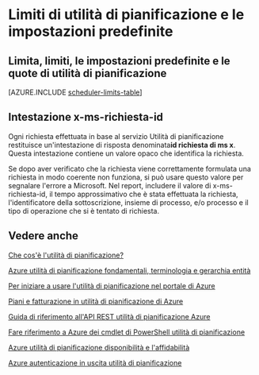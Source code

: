 <properties
 pageTitle="Limiti di utilità di pianificazione e le impostazioni predefinite"
 description="Limiti di utilità di pianificazione e le impostazioni predefinite"
 services="scheduler"
 documentationCenter=".NET"
 authors="derek1ee"
 manager="kevinlam1"
 editor=""/>
<tags
 ms.service="scheduler"
 ms.workload="infrastructure-services"
 ms.tgt_pltfrm="na"
 ms.devlang="dotnet"
 ms.topic="article"
 ms.date="08/18/2016"
 ms.author="deli"/>

# <a name="scheduler-limits-and-defaults"></a>Limiti di utilità di pianificazione e le impostazioni predefinite

## <a name="scheduler-quotas-limits-defaults-and-throttles"></a>Limita, limiti, le impostazioni predefinite e le quote di utilità di pianificazione

[AZURE.INCLUDE [scheduler-limits-table](../../includes/scheduler-limits-table.md)]

## <a name="the-x-ms-request-id-header"></a>Intestazione x-ms-richiesta-id

Ogni richiesta effettuata in base al servizio Utilità di pianificazione restituisce un'intestazione di risposta denominata**id richiesta di ms x**. Questa intestazione contiene un valore opaco che identifica la richiesta.

Se dopo aver verificato che la richiesta viene correttamente formulata una richiesta in modo coerente non funziona, si può usare questo valore per segnalare l'errore a Microsoft. Nel report, includere il valore di x-ms-richiesta-id, il tempo approssimativo che è stata effettuata la richiesta, l'identificatore della sottoscrizione, insieme di processo, e/o processo e il tipo di operazione che si è tentato di richiesta.

## <a name="see-also"></a>Vedere anche


 [Che cos'è l'utilità di pianificazione?](scheduler-intro.md)

 [Azure utilità di pianificazione fondamentali, terminologia e gerarchia entità](scheduler-concepts-terms.md)

 [Per iniziare a usare l'utilità di pianificazione nel portale di Azure](scheduler-get-started-portal.md)

 [Piani e fatturazione in utilità di pianificazione di Azure](scheduler-plans-billing.md)

 [Guida di riferimento all'API REST utilità di pianificazione Azure](https://msdn.microsoft.com/library/mt629143)

 [Fare riferimento a Azure dei cmdlet di PowerShell utilità di pianificazione](scheduler-powershell-reference.md)

 [Azure utilità di pianificazione disponibilità e l'affidabilità](scheduler-high-availability-reliability.md)

 [Azure autenticazione in uscita utilità di pianificazione](scheduler-outbound-authentication.md)

